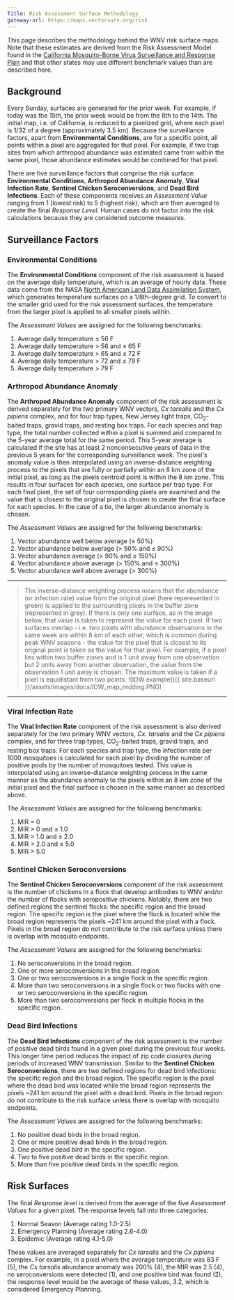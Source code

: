```yaml
---
Title: Risk Assessment Surface Methodology
gateway-url: https://maps.vectorsurv.org/risk
---
```


This page describes the methodology behind the WNV risk surface maps. Note that these estimates are derived from the Risk Assessment Model found in the [California Mosquito-Borne Virus Surveillance and Response Plan](http://westnile.ca.gov/resources.php) and that other states may use different benchmark values than are described here.


## Background

Every Sunday, surfaces are generated for the prior week. For example, if today was the 15th, the prior week would be from the 8th to the 14th. The initial map, i.e. of California, is reduced to a pixelized grid, where each pixel is 1/32 of a degree (approximately 3.5 km). Because the surveillance factors, apart from **Environmental Conditions**, are for a specific point, all points within a pixel are aggregated for that pixel. For example, if two trap sites from which arthropod abundance was estimated came from within the same pixel, those abundance estimates would be combined for that pixel.

There are five surveillance factors that comprise the risk surface: **Environmental Conditions**, **Arthropod Abundance Anomaly**, **Viral Infection Rate**, **Sentinel Chicken Seroconversions**, and **Dead Bird Infections**. Each of these components receives an *Assessment Value* ranging from 1 (lowest risk) to 5 (highest risk), which are then averaged to create the final *Response Level*. Human cases do not factor into the risk calculations because they are considered outcome measures.

## Surveillance Factors

### Environmental Conditions

The **Environmental Conditions** component of the risk assessment is based on the average daily temperature, which is an average of hourly data. These data come from the NASA [North American Land Data Assimilation System](https://ldas.gsfc.nasa.gov/nldas), which generates temperature surfaces on a 1/8th-degree grid. To convert to the smaller grid used for the risk assessment surfaces, the temperature from the larger pixel is applied to all smaller pixels within.

The *Assessment Values* are assigned for the following benchmarks:

1. Average daily temperature &le; 56 F
2. Average daily temperature > 56 and &le; 65 F
3. Average daily temperature > 65 and &le; 72 F
4. Average daily temperature > 72 and &le; 79 F
5. Average daily temperature > 79 F

### Arthropod Abundance Anomaly

The **Arthropod Abundance Anomaly** component of the risk assessment is derived separately for the two primary WNV vectors, *Cx tarsalis* and the *Cx pipiens* complex, and for four trap types, New Jersey light traps, CO<sub>2</sub>-baited traps, gravid traps, and resting box traps. For each species and trap type, the total number collected within a pixel is summed and compared to the 5-year average total for the same period. This 5-year average is calculated if the site has at least 2 nonconsecutive years of data in the previous 5 years for the corresponding surveillance week. The pixel's anomaly value is then interpolated using an inverse-distance weighting process to the pixels that are fully or partially within an 8 km zone of the initial pixel, as long as the pixels centroid point is within the 8 km zone. This results in four surfaces for each species, one surface per trap type. For each final pixel, the set of four corresponding pixels are examined and the value that is closest to the original pixel is chosen to create the final surface for each species. In the case of a tie, the larger abundance anomaly is chosen.

The *Assessment Values* are assigned for the following benchmarks:

1. Vector abundance well below average (&le; 50%)
2. Vector abundance below average (> 50% and &le; 90%)
3. Vector abundance average (> 90% and &le; 150%)
4. Vector abundance above average (> 150% and &le; 300%)
5. Vector abundance well above average (> 300%)

***
> The inverse-distance weighting process means that the abundance (or infection rate) value from the original pixel (here reperesented in green) is applied to the surrounding pixels in the buffer zone (represented in gray). If there is only one surface, as in the image below, that value is taken to represent the value for each pixel. If two surfaces overlap - i.e. two pixels with abundance observations in the same week are within 8 km of each other, which is common during peak WNV seasons - the value for the pixel that is closest to its original point is taken as the value for that pixel. For example, if a pixel lies within two buffer zones and is 1 unit away from one observation but 2 units away from another observation, the value from the observation 1 unit away is chosen. The maximum value is taken if a pixel is equidistant from two points. ![IDW example]({{ site.baseurl }}/assets/images/docs/IDW_map_redding.PNG)

***

### Viral Infection Rate

The **Viral Infection Rate** component of the risk assessment is also derived separately for the two primary WNV vectors, *Cx. tarsalis* and the *Cx pipiens* complex, and for three trap types, CO<sub>2</sub>-baited traps, gravid traps, and resting box traps. For each species and trap type, the infection rate per 1000 mosquitoes is calculated for each pixel by dividing the number of positive pools by the number of mosquitoes tested. This value is interpolated using an inverse-distance weighting process in the same manner as the abundance anomaly to the pixels within an 8 km zone of the initial pixel and the final surface is chosen in the same manner as described above. 

The *Assessment Values* are assigned for the following benchmarks:

1. MIR = 0
2. MIR > 0 and &le; 1.0
3. MIR > 1.0 and &le; 2.0
4. MIR > 2.0 and &le; 5.0
5. MIR > 5.0

### Sentinel Chicken Seroconversions

The **Sentinel Chicken Seroconversions** component of the risk assessment is the number of chickens in a flock that develop antibodies to WNV and/or the number of flocks with seropositive chickens. Notably, there are two defined regions the sentinel flocks: the specific region and the broad region. The specific region is the pixel where the flock is located while the broad region represents the pixels ~241 km around the pixel with a flock. Pixels in the broad region do not contribute to the risk surface unless there is overlap with mosquito endpoints.

The *Assessment Values* are assigned for the following benchmarks:

1. No seroconversions in the broad region.
2. One or more seroconversions in the broad region.
3. One or two seroconversions in a single flock in the specific region.
4. More than two seroconversions in a single flock or two flocks with one or two seroconversions in the specific region.
5. More than two seroconversions per flock in multiple flocks in the specific region.

### Dead Bird Infections

The **Dead Bird Infections** component of the risk assessment is the number of positive dead birds found in a given pixel during the previous four weeks. This longer time period reduces the impact of zip code closures during periods of increased WNV transmission. Similar to the **Sentinel Chicken Seroconversions**, there are two defined regions for dead bird infections: the specific region and the broad region. The specific region is the pixel where the dead bird was located while the broad region represents the pixels ~241 km around the pixel with a dead bird. Pixels in the broad region do not contribute to the risk surface unless there is overlap with mosquito endpoints.

The *Assessment Values* are assigned for the following benchmarks:

1. No positive dead birds in the broad region.
2. One or more positive dead birds in the broad region.
3. One positive dead bird in the specific region.
4. Two to five positive dead birds in the specific region.
5. More than five positive dead birds in the specific region.

## Risk Surfaces

The final *Response level* is derived from the average of the five *Assessment Values* for a given pixel. The response levels fall into three categories:

1. Normal Season (Average rating 1.0-2.5)
2. Emergency Planning (Average rating 2.6-4.0)
3. Epidemic (Average rating 4.1-5.0)

These values are averaged separately for *Cx tarsalis* and the *Cx pipiens* complex. For example, in a pixel where the average temperature was 83 F (5), the *Cx tarsalis* abundance anomaly was 200% (4), the MIR was 2.5 (4), no seroconversions were detected (1), and one positive bird was found (2), the response level would be the average of these values, 3.2, which is considered Emergency Planning. 








